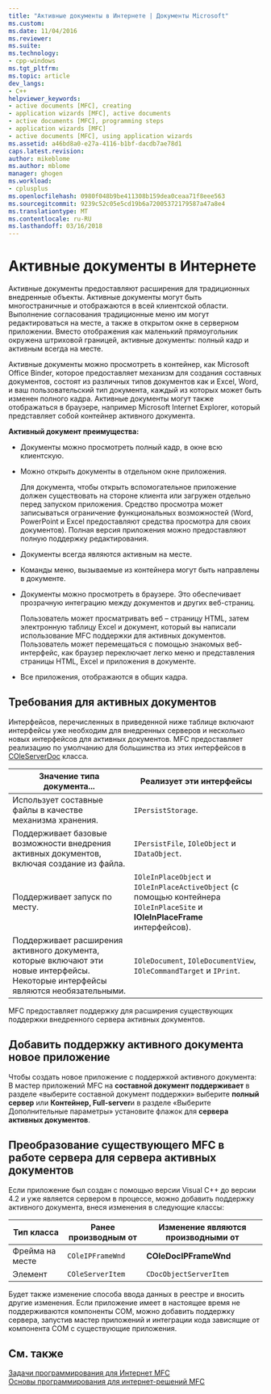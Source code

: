 ```yaml
---
title: "Активные документы в Интернете | Документы Microsoft"
ms.custom: 
ms.date: 11/04/2016
ms.reviewer: 
ms.suite: 
ms.technology:
- cpp-windows
ms.tgt_pltfrm: 
ms.topic: article
dev_langs:
- C++
helpviewer_keywords:
- active documents [MFC], creating
- application wizards [MFC], active documents
- active documents [MFC], programming steps
- application wizards [MFC]
- active documents [MFC], using application wizards
ms.assetid: a46bd8a0-e27a-4116-b1bf-dacdb7ae78d1
caps.latest.revision: 
author: mikeblome
ms.author: mblome
manager: ghogen
ms.workload:
- cplusplus
ms.openlocfilehash: 0980f048b9be411308b159dea0ceaa71f8eee563
ms.sourcegitcommit: 9239c52c05e5cd19b6a72005372179587a47a8e4
ms.translationtype: MT
ms.contentlocale: ru-RU
ms.lasthandoff: 03/16/2018
---
```

# <a name="active-documents-on-the-internet"></a>Активные документы в Интернете
Активные документы предоставляют расширения для традиционных внедренные объекты. Активные документы могут быть многостраничные и отображаются в всей клиентской области. Выполнение согласования традиционные меню им могут редактироваться на месте, а также в открытом окне в серверном приложении. Вместо отображения как маленький прямоугольник окружена штриховой границей, активные документы: полный кадр и активным всегда на месте.  
  
 Активные документы можно просмотреть в контейнер, как Microsoft Office Binder, которое предоставляет механизм для создания составных документов, состоят из различных типов документов как и Excel, Word, и ваш пользовательский тип документа, каждый из которых может быть изменен полного кадра. Активные документы могут также отображаться в браузере, например Microsoft Internet Explorer, который представляет собой контейнер активного документа.  
  
 **Активный документ преимущества:**  
  
-   Документы можно просмотреть полный кадр, в окне всю клиентскую.  
  
-   Можно открыть документы в отдельном окне приложения.  
  
     Для документа, чтобы открыть вспомогательное приложение должен существовать на стороне клиента или загружен отдельно перед запуском приложения. Средство просмотра может записываться ограничение функциональных возможностей (Word, PowerPoint и Excel предоставляют средства просмотра для своих документов). Полная версия приложения можно предоставляют полную поддержку редактирования.  
  
-   Документы всегда являются активным на месте.  
  
-   Команды меню, вызываемые из контейнера могут быть направлены в документе.  
  
-   Документы можно просмотреть в браузере. Это обеспечивает прозрачную интеграцию между документов и других веб-страниц.  
  
     Пользователь может просматривать веб – страницу HTML, затем электронную таблицу Excel и документ, который вы написали использование MFC поддержки для активных документов. Пользователь может перемещаться с помощью знакомых веб-интерфейс, как браузер переключает легко меню и представления страницы HTML, Excel и приложения в документе.  
  
-   Все приложения, отображаются в общих кадра.  
  
## <a name="requirements-for-active-documents"></a>Требования для активных документов  
 Интерфейсов, перечисленных в приведенной ниже таблице включают интерфейсы уже необходим для внедренных серверов и несколько новых интерфейсов для активных документов. MFC предоставляет реализацию по умолчанию для большинства из этих интерфейсов в [COleServerDoc](../mfc/reference/coleserverdoc-class.md) класса.  
  
|Значение типа документа...|Реализует эти интерфейсы|  
|-------------------------|---------------------------------|  
|Использует составные файлы в качестве механизма хранения.|`IPersistStorage`.|  
|Поддерживает базовые возможности внедрения активных документов, включая создание из файла.|`IPersistFile`, `IOleObject` и `IDataObject`.|  
|Поддерживает запуск по месту.|`IOleInPlaceObject` и `IOleInPlaceActiveObject` (с помощью контейнера `IOleInPlaceSite` и **IOleInPlaceFrame** интерфейсов).|  
|Поддерживает расширения активного документа, которые включают эти новые интерфейсы. Некоторые интерфейсы являются необязательными.|`IOleDocument`, `IOleDocumentView`, `IOleCommandTarget` и `IPrint`.|  
  
 MFC предоставляет поддержку для расширения существующих поддержки внедренного сервера активных документов.  
  
## <a name="add-active-document-support-to-a-new-application"></a>Добавить поддержку активного документа новое приложение  
 Чтобы создать новое приложение с поддержкой активного документа: В мастер приложений MFC на **составной документ поддерживает** в разделе «выберите составной документ поддержки» выберите **полный сервер** или  **Контейнер, Full-server**и в разделе «Выберите Дополнительные параметры» установите флажок для **сервера активных документов**.  
  
##  <a name="_core_convert_an_existing_mfc_in.2d.process_server_to_an_activex_document_server"></a> Преобразование существующего MFC в работе сервера для сервера активных документов  
 Если приложение был создан с помощью версии Visual C++ до версии 4.2 и уже является сервером в процессе, можно добавить поддержку активного документа, внеся изменения в следующие классы:  
  
|Тип класса|Ранее производным от|Изменение являются производными от|  
|----------------|---------------------------|---------------------------|  
|Фрейма на месте|`COleIPFrameWnd`|**COleDocIPFrameWnd**|  
|Элемент|`COleServerItem`|`CDocObjectServerItem`|  
  
 Будет также изменение способа ввода данных в реестре и вносить другие изменения. Если приложение имеет в настоящее время не поддерживаются компоненты COM, можно добавить поддержку сервера, запустив мастер приложений и интеграции кода зависящие от компонента COM с существующие приложения.  
  
## <a name="see-also"></a>См. также  
 [Задачи программирования для Интернет MFC](../mfc/mfc-internet-programming-tasks.md)   
 [Основы программирования для интернет-решений MFC](../mfc/mfc-internet-programming-basics.md)

